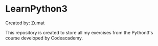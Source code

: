# LearnPython3
Created by: Zumat

This repository is created to store all my exercises from the Python3's course developed by Codeacademy.

